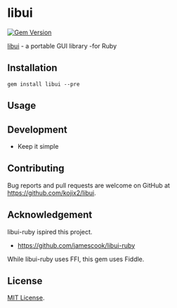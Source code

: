 # libui
[![Gem Version](https://badge.fury.io/rb/libui.svg)](https://badge.fury.io/rb/libui)

[libui](https://github.com/andlabs/libui) - a portable GUI library -for Ruby

## Installation

```
gem install libui --pre
```

## Usage

## Development

* Keep it simple

## Contributing

Bug reports and pull requests are welcome on GitHub at https://github.com/kojix2/libui.

## Acknowledgement

libui-ruby ispired this project.
* https://github.com/jamescook/libui-ruby

While libui-ruby uses FFI, this gem uses Fiddle.

## License

[MIT License](https://opensource.org/licenses/MIT).
